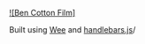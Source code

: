 [![Ben Cotton Film]](https://www.bencottonfilm.com)

Built using [Wee](https://www.weepower.com) and [handlebars.js](https://handlebarsjs.com/)/